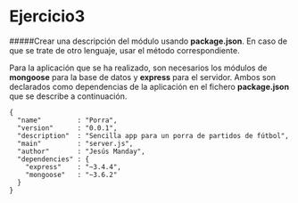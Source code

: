 # Ejercicio3

#####Crear una descripción del módulo usando **package.json**. En caso de que se trate de otro lenguaje, usar el método correspondiente.

Para la aplicación que se ha realizado, son necesarios los módulos de **mongoose** para la base de datos y **express** para el servidor. Ambos son declarados como dependencias de la aplicación en el fichero **package.json** que se describe a continuación.

	{
	  "name"         : "Porra",
	  "version"      : "0.0.1",
	  "description"  : "Sencilla app para un porra de partidos de fútbol",
	  "main"         : "server.js",
	  "author"       : "Jesús Manday",
	  "dependencies" : {
	    "express"    : "~3.4.4",
	    "mongoose"   : "~3.6.2"
	  }
	}

